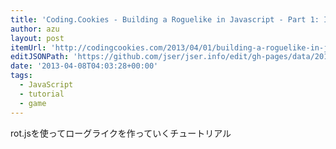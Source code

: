 ```yaml
---
title: 'Coding.Cookies - Building a Roguelike in Javascript - Part 1: Introduction'
author: azu
layout: post
itemUrl: 'http://codingcookies.com/2013/04/01/building-a-roguelike-in-javascript-part-1/'
editJSONPath: 'https://github.com/jser/jser.info/edit/gh-pages/data/2013/04/index.json'
date: '2013-04-08T04:03:28+00:00'
tags:
  - JavaScript
  - tutorial
  - game
---
```

rot.jsを使ってローグライクを作っていくチュートリアル
